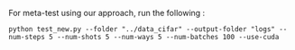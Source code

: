 For meta-test using our approach, run the following :

    python test_new.py --folder "../data_cifar" --output-folder "logs" --num-steps 5 --num-shots 5 --num-ways 5 --num-batches 100 --use-cuda
